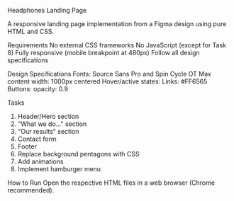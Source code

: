  Headphones Landing Page

A responsive landing page implementation from a Figma design using pure HTML and CSS.

Requirements
 No external CSS frameworks
No JavaScript (except for Task 8)
Fully responsive (mobile breakpoint at 480px)
Follow all design specifications

 Design Specifications
Fonts: Source Sans Pro and Spin Cycle OT
 Max content width: 1000px centered
 Hover/active states:
   Links: #FF6565
   Buttons: opacity: 0.9

 Tasks
1. Header/Hero section
2. "What we do..." section
3. "Our results" section
4. Contact form
5. Footer
6. Replace background pentagons with CSS
7. Add animations
8. Implement hamburger menu

 How to Run
Open the respective HTML files in a web browser (Chrome recommended).
